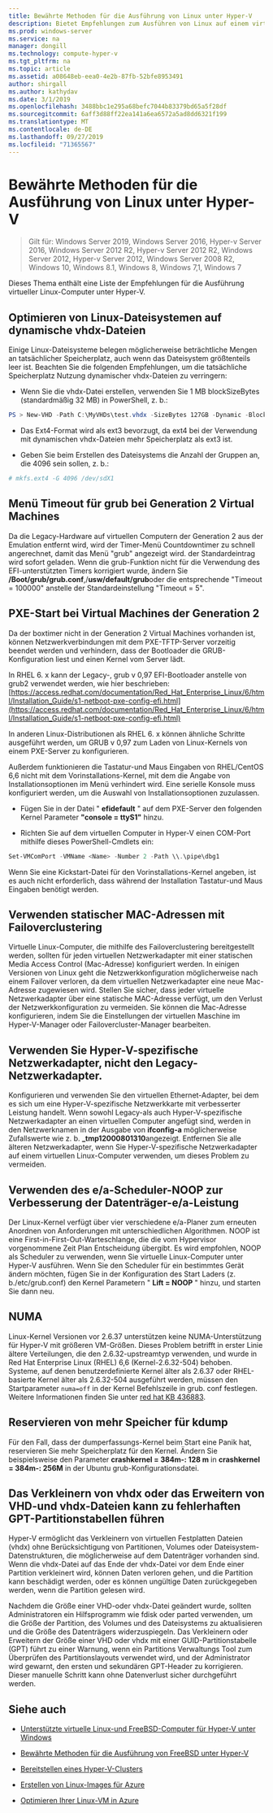 ```yaml
---
title: Bewährte Methoden für die Ausführung von Linux unter Hyper-V
description: Bietet Empfehlungen zum Ausführen von Linux auf einem virtuellen Computer
ms.prod: windows-server
ms.service: na
manager: dongill
ms.technology: compute-hyper-v
ms.tgt_pltfrm: na
ms.topic: article
ms.assetid: a08648eb-eea0-4e2b-87fb-52bfe8953491
author: shirgall
ms.author: kathydav
ms.date: 3/1/2019
ms.openlocfilehash: 3488bbc1e295a68befc7044b83379bd65a5f28df
ms.sourcegitcommit: 6aff3d88ff22ea141a6ea6572a5ad8dd6321f199
ms.translationtype: MT
ms.contentlocale: de-DE
ms.lasthandoff: 09/27/2019
ms.locfileid: "71365567"
---
```

# <a name="best-practices-for-running-linux-on-hyper-v"></a>Bewährte Methoden für die Ausführung von Linux unter Hyper-V

>Gilt für: Windows Server 2019, Windows Server 2016, Hyper-v Server 2016, Windows Server 2012 R2, Hyper-v Server 2012 R2, Windows Server 2012, Hyper-v Server 2012, Windows Server 2008 R2, Windows 10, Windows 8.1, Windows 8, Windows 7,1, Windows 7

Dieses Thema enthält eine Liste der Empfehlungen für die Ausführung virtueller Linux-Computer unter Hyper-V.

## <a name="tuning-linux-file-systems-on-dynamic-vhdx-files"></a>Optimieren von Linux-Dateisystemen auf dynamische vhdx-Dateien

Einige Linux-Dateisysteme belegen möglicherweise beträchtliche Mengen an tatsächlicher Speicherplatz, auch wenn das Dateisystem größtenteils leer ist. Beachten Sie die folgenden Empfehlungen, um die tatsächliche Speicherplatz Nutzung dynamischer vhdx-Dateien zu verringern:

* Wenn Sie die vhdx-Datei erstellen, verwenden Sie 1 MB blockSizeBytes (standardmäßig 32 MB) in PowerShell, z. b.:

```Powershell
PS > New-VHD -Path C:\MyVHDs\test.vhdx -SizeBytes 127GB -Dynamic -BlockSizeBytes 1MB
```

* Das Ext4-Format wird als ext3 bevorzugt, da ext4 bei der Verwendung mit dynamischen vhdx-Dateien mehr Speicherplatz als ext3 ist.

* Geben Sie beim Erstellen des Dateisystems die Anzahl der Gruppen an, die 4096 sein sollen, z. b.:

```bash
# mkfs.ext4 -G 4096 /dev/sdX1

```

## <a name="grub-menu-timeout-on-generation-2-virtual-machines"></a>Menü Timeout für grub bei Generation 2 Virtual Machines

Da die Legacy-Hardware auf virtuellen Computern der Generation 2 aus der Emulation entfernt wird, wird der Timer-Menü Countdowntimer zu schnell angerechnet, damit das Menü "grub" angezeigt wird. der Standardeintrag wird sofort geladen. Wenn die grub-Funktion nicht für die Verwendung des EFI-unterstützten Timers korrigiert wurde, ändern Sie **/Boot/grub/grub.conf**,/**usw/default/grub**oder die entsprechende "Timeout = 100000" anstelle der Standardeinstellung "Timeout = 5".

## <a name="pxe-boot-on-generation-2-virtual-machines"></a>PXE-Start bei Virtual Machines der Generation 2

Da der boxtimer nicht in der Generation 2 Virtual Machines vorhanden ist, können Netzwerkverbindungen mit dem PXE-TFTP-Server vorzeitig beendet werden und verhindern, dass der Bootloader die GRUB-Konfiguration liest und einen Kernel vom Server lädt.

In RHEL 6. x kann der Legacy-, grub v 0,97 EFI-Bootloader anstelle von grub2 verwendet werden, wie hier beschrieben: [https://access.redhat.com/documentation/Red_Hat_Enterprise_Linux/6/html/Installation_Guide/s1-netboot-pxe-config-efi.html](https://access.redhat.com/documentation/Red_Hat_Enterprise_Linux/6/html/Installation_Guide/s1-netboot-pxe-config-efi.html)

In anderen Linux-Distributionen als RHEL 6. x können ähnliche Schritte ausgeführt werden, um GRUB v 0,97 zum Laden von Linux-Kernels von einem PXE-Server zu konfigurieren.

Außerdem funktionieren die Tastatur-und Maus Eingaben von RHEL/CentOS 6,6 nicht mit dem Vorinstallations-Kernel, mit dem die Angabe von Installationsoptionen im Menü verhindert wird. Eine serielle Konsole muss konfiguriert werden, um die Auswahl von Installationsoptionen zuzulassen.

* Fügen Sie in der Datei " **efidefault** " auf dem PXE-Server den folgenden Kernel Parameter **"console = ttyS1"** hinzu.

* Richten Sie auf dem virtuellen Computer in Hyper-V einen COM-Port mithilfe dieses PowerShell-Cmdlets ein:

```Powershell
Set-VMComPort -VMName <Name> -Number 2 -Path \\.\pipe\dbg1

```

Wenn Sie eine Kickstart-Datei für den Vorinstallations-Kernel angeben, ist es auch nicht erforderlich, dass während der Installation Tastatur-und Maus Eingaben benötigt werden.

## <a name="use-static-mac-addresses-with-failover-clustering"></a>Verwenden statischer MAC-Adressen mit Failoverclustering

Virtuelle Linux-Computer, die mithilfe des Failoverclustering bereitgestellt werden, sollten für jeden virtuellen Netzwerkadapter mit einer statischen Media Access Control (Mac-Adresse) konfiguriert werden. In einigen Versionen von Linux geht die Netzwerkkonfiguration möglicherweise nach einem Failover verloren, da dem virtuellen Netzwerkadapter eine neue Mac-Adresse zugewiesen wird. Stellen Sie sicher, dass jeder virtuelle Netzwerkadapter über eine statische MAC-Adresse verfügt, um den Verlust der Netzwerkkonfiguration zu vermeiden. Sie können die Mac-Adresse konfigurieren, indem Sie die Einstellungen der virtuellen Maschine im Hyper-V-Manager oder Failovercluster-Manager bearbeiten.

## <a name="use-hyper-v-specific-network-adapters-not-the-legacy-network-adapter"></a>Verwenden Sie Hyper-V-spezifische Netzwerkadapter, nicht den Legacy-Netzwerkadapter.

Konfigurieren und verwenden Sie den virtuellen Ethernet-Adapter, bei dem es sich um eine Hyper-V-spezifische Netzwerkkarte mit verbesserter Leistung handelt. Wenn sowohl Legacy-als auch Hyper-V-spezifische Netzwerkadapter an einen virtuellen Computer angefügt sind, werden in den Netzwerknamen in der Ausgabe von **ifconfig-a** möglicherweise Zufallswerte wie z. b. **_tmp12000801310**angezeigt. Entfernen Sie alle älteren Netzwerkadapter, wenn Sie Hyper-V-spezifische Netzwerkadapter auf einem virtuellen Linux-Computer verwenden, um dieses Problem zu vermeiden.

## <a name="use-io-scheduler-noop-for-better-disk-io-performance"></a>Verwenden des e/a-Scheduler-NOOP zur Verbesserung der Datenträger-e/a-Leistung

Der Linux-Kernel verfügt über vier verschiedene e/a-Planer zum erneuten Anordnen von Anforderungen mit unterschiedlichen Algorithmen. NOOP ist eine First-in-First-Out-Warteschlange, die die vom Hypervisor vorgenommene Zeit Plan Entscheidung übergibt. Es wird empfohlen, NOOP als Scheduler zu verwenden, wenn Sie virtuelle Linux-Computer unter Hyper-V ausführen. Wenn Sie den Scheduler für ein bestimmtes Gerät ändern möchten, fügen Sie in der Konfiguration des Start Laders (z. b./etc/grub.conf) den Kernel Parametern " **Lift = NOOP** " hinzu, und starten Sie dann neu.

## <a name="numa"></a>NUMA

Linux-Kernel Versionen vor 2.6.37 unterstützen keine NUMA-Unterstützung für Hyper-V mit größeren VM-Größen. Dieses Problem betrifft in erster Linie ältere Verteilungen, die den 2.6.32-upstreamtyp verwenden, und wurde in Red Hat Enterprise Linux (RHEL) 6,6 (Kernel-2.6.32-504) behoben. Systeme, auf denen benutzerdefinierte Kernel älter als 2.6.37 oder RHEL-basierte Kernel älter als 2.6.32-504 ausgeführt werden, müssen den Startparameter `numa=off` in der Kernel Befehlszeile in grub. conf festlegen. Weitere Informationen finden Sie unter [red hat KB 436883](https://access.redhat.com/solutions/436883).

## <a name="reserve-more-memory-for-kdump"></a>Reservieren von mehr Speicher für kdump

Für den Fall, dass der dumperfassungs-Kernel beim Start eine Panik hat, reservieren Sie mehr Speicherplatz für den Kernel. Ändern Sie beispielsweise den Parameter **crashkernel = 384m-: 128 m** in **crashkernel = 384m-: 256M** in der Ubuntu grub-Konfigurationsdatei.

## <a name="shrinking-vhdx-or-expanding-vhd-and-vhdx-files-can-result-in-erroneous-gpt-partition-tables"></a>Das Verkleinern von vhdx oder das Erweitern von VHD-und vhdx-Dateien kann zu fehlerhaften GPT-Partitionstabellen führen

Hyper-V ermöglicht das Verkleinern von virtuellen Festplatten Dateien (vhdx) ohne Berücksichtigung von Partitionen, Volumes oder Dateisystem-Datenstrukturen, die möglicherweise auf dem Datenträger vorhanden sind. Wenn die vhdx-Datei auf das Ende der vhdx-Datei vor dem Ende einer Partition verkleinert wird, können Daten verloren gehen, und die Partition kann beschädigt werden, oder es können ungültige Daten zurückgegeben werden, wenn die Partition gelesen wird.

Nachdem die Größe einer VHD-oder vhdx-Datei geändert wurde, sollten Administratoren ein Hilfsprogramm wie fdisk oder parted verwenden, um die Größe der Partition, des Volumes und des Dateisystems zu aktualisieren und die Größe des Datenträgers widerzuspiegeln. Das Verkleinern oder Erweitern der Größe einer VHD oder vhdx mit einer GUID-Partitionstabelle (GPT) führt zu einer Warnung, wenn ein Partitions Verwaltungs Tool zum Überprüfen des Partitionslayouts verwendet wird, und der Administrator wird gewarnt, den ersten und sekundären GPT-Header zu korrigieren. Dieser manuelle Schritt kann ohne Datenverlust sicher durchgeführt werden.

## <a name="see-also"></a>Siehe auch

* [Unterstützte virtuelle Linux-und FreeBSD-Computer für Hyper-V unter Windows](Supported-Linux-and-FreeBSD-virtual-machines-for-Hyper-V-on-Windows.md)

* [Bewährte Methoden für die Ausführung von FreeBSD unter Hyper-V](Best-practices-for-running-FreeBSD-on-Hyper-V.md)

* [Bereitstellen eines Hyper-V-Clusters](https://technet.microsoft.com/library/jj863389.aspx)

* [Erstellen von Linux-Images für Azure](https://docs.microsoft.com/azure/virtual-machines/linux/create-upload-generic)

* [Optimieren Ihrer Linux-VM in Azure](https://docs.microsoft.com/azure/virtual-machines/linux/optimization)
